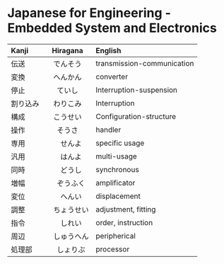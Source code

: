 # Japanese for Engineering - Embedded System and Electronics
| Kanji | Hiragana | English |
| :--- | :---: | :--- | 
| 伝送 | でんそう | transmission-communication |
| 変換 | へんかん | converter |
| 停止 | ていし | Interruption-suspension |
| 割り込み | わりこみ | Interruption |
| 構成 | こうせい | Configuration-structure |
| 操作 | そうさ | handler |
| 専用 |　せんよ | specific usage |
| 汎用 |　はんよ | multi-usage |
| 同時 |　どうし | synchronous |
| 増幅 |　ぞうふく | amplificator |
| 変位 |　へんい | displacement |
| 調整 |　ちょうせい | adjustment, fitting |
| 指令 |　しれい | order, instruction |
| 周辺 |　しゅうへん | peripherical |
| 処理部 |　しょりぶ | processor |